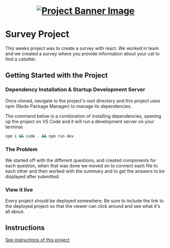 <h1 align="center">
  <a href="">
    <img src="/src/assets/survey.svg" alt="Project Banner Image">
  </a>
</h1>

# Survey Project

This weeks project was to create a survey with react. We worked in team and we created a survey where you provide information about your cat to find a catsitter. 

## Getting Started with the Project

### Dependency Installation & Startup Development Server

Once cloned, navigate to the project's root directory and this project uses npm (Node Package Manager) to manage its dependencies.

The command below is a combination of installing dependencies, opening up the project on VS Code and it will run a development server on your terminal.

```bash
npm i && code . && npm run dev
```

### The Problem

We started off with the different questions, and created components for each question, when that was done we moved on to connect each file to each other and then worked with the summary and to get the answers to be displayed after submitted. 

### View it live

Every project should be deployed somewhere. Be sure to include the link to the deployed project so that the viewer can click around and see what it's all about.

## Instructions

<a href="instructions.md">
   See instructions of this project
  </a>
